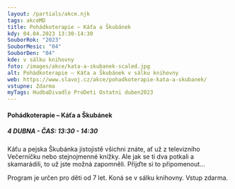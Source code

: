 ```yaml
---
layout: /partials/akce.njk
tags: akceMD
title: Pohádkoterapie – Káťa a Škubánek
kdy: 04.04.2023 13:30-14:30
SouborRok: "2023"
SouborMesic: "04"
SouborDen: "04"
kde: v sálku knihovny
foto: /images/akce/kata-a-skubanek-scaled.jpg
alt: Pohádkoterapie – Káťa a Škubánek v sálku knihovny
web: https://www.slavoj.cz/akce/pohadkoterapie-kata-a-skubanek/
vstupne: Zdarma
myTags: HudbaDivadlo ProDeti Ostatni duben2023
---
```

<!--StartFragment-->

#### Pohádkoterapie – Káťa a Škubánek

##### 4 DUBNA - ČAS: 13:30 - 14:30

Káťu a pejska Škubánka jistojistě všichni znáte, ať už z televizního Večerníčku nebo stejnojmenné knížky. Ale jak se ti dva potkali a skamarádili, to už jste možná zapomněli. Přijďte si to připomenout…

Program je určen pro děti od 7 let. Koná se v sálku knihovny. Vstup zdarma.

<!--EndFragment-->